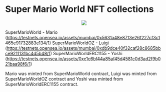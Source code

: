 # Super Mario World NFT collections

<p align="center">
  <img src="https://i.ibb.co/GVYg62y/supermarioworld.png" />
</p>

SuperMarioWorld - Mario 
(https://testnets.opensea.io/assets/mumbai/0x5631a48e8713e26f227cf3c1465e91732883e134/1)
SuperMarioWorldOZ - Luigi
(https://testnets.opensea.io/assets/mumbai/0xdb9dce40f32caf28c8685bbce9211131bc4d5b48/1)
SuperMarioWorldERC1155 - Yoshi
(https://testnets.opensea.io/assets/0xe1c6bf44a85af45d4581c0d3ad2f9b021baa98f6/1)


Mario was minted from SuperMarioWorld contract, Luigi was minted from SuperMarioWorldOZ contract and Yoshi was minted from SuperMarioWorldERC1155 contract.


